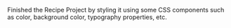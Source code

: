 Finished the Recipe Project by styling it using some CSS components such as color, background color, typography properties, etc.